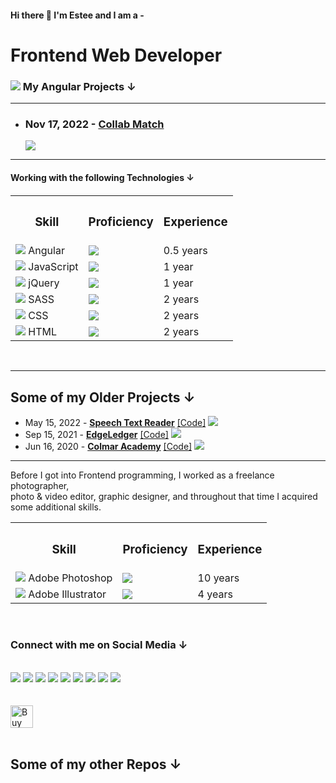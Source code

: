 #### Hi there 👋 I'm Estee and I am a -

<h1>Frontend Web Developer</h1>


<h3><img src="https://github.com/monacodelisa/icons-and-graphics/blob/main/icomoon/programming/PNG/angular.png?raw=true"> My Angular Projects ↓</h3>
<hr>
<ul>
<li><h3>Nov 17, 2022 - <a href="https://collab-match.web.app/" target="_blank"><strong>Collab Match</strong></a></h3>
    <a href="https://collab-match.web.app/" target="_blank"><img src="https://github.com/monacodelisa/collab-match-angular-workflow/blob/develop/screenshots/Screenshot_31.jpg?raw=true"></a>
</li>
</ul>
<hr>
<h4> Working with the following Technologies ↓<h4>
<table width="100%">
    <tr>
      <th><h3>Skill</h3></th>   
      <th><h3>Proficiency</h3></th>  
      <th><h3>Experience</h3></th>  
    </tr>
    <tr>
      <td><img src="https://github.com/monacodelisa/icons-and-graphics/blob/main/icomoon/programming/PNG/angular.png?raw=true"> Angular </td>
      <td><img src="https://github.com/monacodelisa/icons-and-graphics/blob/main/progress-bar-small/progress-bar-40.png?raw=true"></td>
      <td> 0.5 years</td>  
    </tr>
    <tr></tr>
    <tr>
      <td><img src="https://github.com/monacodelisa/icons-and-graphics/blob/main/icomoon/programming/PNG/javascript.png?raw=true"> JavaScript </td>
      <td><img src="https://github.com/monacodelisa/icons-and-graphics/blob/main/progress-bar-small/progress-bar-65.png?raw=true"></td>
      <td> 1 year</td>  
    </tr>
    <tr></tr>
    <tr>
      <td><img src="https://github.com/monacodelisa/icons-and-graphics/blob/main/icomoon/programming/PNG/jquery.png?raw=true"> jQuery </td>
      <td><img src="https://github.com/monacodelisa/icons-and-graphics/blob/main/progress-bar-small/progress-bar-80.png?raw=true"></td>
      <td> 1 year</td>    
    </tr>
    <tr></tr>
    <tr>
      <td><img src="https://github.com/monacodelisa/icons-and-graphics/blob/main/icomoon/programming/PNG/sass.png?raw=true"> SASS </td>
      <td><img src="https://github.com/monacodelisa/icons-and-graphics/blob/main/progress-bar-small/progress-bar-85.png?raw=true"></td>
      <td> 2 years</td>  
    </tr>
    <tr></tr>
    <tr>
      <td><img src="https://github.com/monacodelisa/icons-and-graphics/blob/main/icomoon/programming/PNG/css3.png?raw=true"> CSS </td>
      <td><img src="https://github.com/monacodelisa/icons-and-graphics/blob/main/progress-bar-small/progress-bar-85.png?raw=true"></td>
      <td> 2 years</td>  
    </tr>
    <tr></tr>
    <tr>
      <td><img src="https://github.com/monacodelisa/icons-and-graphics/blob/main/icomoon/programming/PNG/html5.png?raw=true"> HTML </td>
      <td><img src="https://github.com/monacodelisa/icons-and-graphics/blob/main/progress-bar-small/progress-bar-95.png?raw=true"></td>
      <td> 2 years</td>  
    </tr>
</table>
<br/>
<hr>
<h2>Some of my Older Projects ↓</h2>
<ul>
<li>May 15, 2022 - <a href="https://monacodelisa.github.io/Speech-Text-Reader/" target="_blank"><strong>Speech Text Reader</strong></a> <a href="https://github.com/esteecodes/Speech-Text-Reader" target="_blank">[Code]</a> <img src="https://github.com/monacodelisa/icons-and-graphics/blob/main/icomoon/programming/PNG/js-sass-html-16px.png?raw=true"></li>
<li>Sep 15, 2021 - <a href="https://monacodelisa.github.io/EdgeLedger/" target="_blank"><strong>EdgeLedger</strong></a> <a href="https://github.com/monacodelisa/EdgeLedger" target="_blank">[Code]</a> <img src="https://github.com/monacodelisa/icons-and-graphics/blob/main/icomoon/programming/PNG/jQuery-js-css-html.png?raw=true"></li>
<li>Jun 16, 2020 - <a href="https://monacodelisa.github.io/Colmar-Academy/" target="_blank"><strong>Colmar Academy</strong></a> <a href="https://github.com/monacodelisa/Colmar-Academy" target="_blank">[Code]</a> <img src="https://github.com/monacodelisa/icons-and-graphics/blob/main/icomoon/programming/PNG/css-html.png?raw=true"></li>
</ul>
<hr>

<p>Before I got into Frontend programming, I worked as a freelance photographer,<br/> 
photo & video editor, graphic designer, and throughout that time I acquired<br/> 
some additional skills.</p>
<table width="100%">
    <tr>
      <th><h3>Skill</h3></th>   
      <th><h3>Proficiency</h3></th>  
      <th><h3>Experience</h3></th>  
    </tr>
    <tr>
      <td><img src="https://github.com/monacodelisa/icons-and-graphics/blob/main/icomoon/programming/PNG/adobephotoshop.png?raw=true"> Adobe Photoshop </td>
      <td><img src="https://github.com/monacodelisa/icons-and-graphics/blob/main/progress-bar-small/progress-bar-95.png?raw=true"></td>
      <td> 10 years</td>  
    </tr>
     <tr>
      <td><img src="https://github.com/monacodelisa/icons-and-graphics/blob/main/icomoon/programming/PNG/adobeillustrator.png?raw=true"> Adobe Illustrator </td>
      <td><img src="https://github.com/monacodelisa/icons-and-graphics/blob/main/progress-bar-small/progress-bar-55.png?raw=true"></td>
      <td> 4 years</td>  
    </tr>
</table>
<br>
<h3>Connect with me on Social Media ↓</h3>
<br/>
<a href="https://www.linkedin.com/in/monacodelisa/" target="_blank"><img src="https://github.com/monacodelisa/icons/blob/main/icomoon/PNG/linkedin.png?raw=true"></a>
<a href="https://codepen.io/monacodelisa" target="_blank"><img src="https://github.com/monacodelisa/icons/blob/main/icomoon/PNG/codepen.png?raw=true"></a>
<a href="https://www.tiktok.com/@monacodelisa" target="_blank"><img src="https://github.com/monacodelisa/icons/blob/main/icomoon/PNG/tiktok.png?raw=true"></a>
<a href="https://dev.to/monacodelisa" target="_blank"><img src="https://github.com/monacodelisa/icons/blob/main/icomoon/PNG/dev-dot-to.png?raw=true"></a>
<a href="https://www.twitch.tv/monacodelisa" target="_blanc"><img src="https://github.com/monacodelisa/icons/blob/main/icomoon/PNG/twitch.png?raw=true"></a>
<a href="https://www.youtube.com/c/monacodelisa" target="_blank"><img src="https://github.com/monacodelisa/icons/blob/main/icomoon/PNG/youtube.png?raw=true"></a>
<a href="https://www.facebook.com/monacodelisa" target="_blank"><img src="https://github.com/monacodelisa/icons/blob/main/icomoon/PNG/facebook.png?raw=true"></a>
<a href="https://www.instagram.com/monacodelisa/" target="_blank"><img src="https://github.com/monacodelisa/icons/blob/main/icomoon/PNG/instagram.png?raw=true"></a>
<a href="https://twitter.com/monacodelisa" target="_blank"><img src="https://github.com/monacodelisa/icons/blob/main/icomoon/PNG/twitter.png?raw=true"></a>
<br><br><br>
<a href='https://ko-fi.com/monacodelisa' target='_blank'><img height='36' style='border:0px;height:36px;' src='https://cdn.ko-fi.com/cdn/kofi2.png?v=3' border='0' alt='Buy Me a Coffee at ko-fi.com' /></a>
<br>
<br>
<h2>Some of my other Repos ↓</h2>

<!--
**esteecodes/EsteeCodes** is a ✨ _special_ ✨ repository because its `README.md` (this file) appears on your GitHub profile.

Here are some ideas to get you started:

- 🔭 I’m currently working on ...
- 👯 I’m looking to collaborate on ...
- 🤔 I’m looking for help with ...
- 💬 Ask me about ...
- 📫 How to reach me: ...
- 😄 Pronouns: ...
- ⚡ Fun fact: ...
-->
